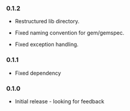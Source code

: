 ### 0.1.2

* Restructured lib directory.

* Fixed naming convention for gem/gemspec.

* Fixed exception handling.

### 0.1.1

* Fixed dependency

### 0.1.0

* Initial release - looking for feedback
